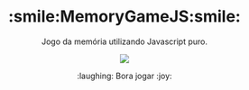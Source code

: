 <h1 align="center">:smile:MemoryGameJS:smile:</h1>
<p align="center">Jogo da memória utilizando Javascript puro.</p>
<p align="center"><img src="https://user-images.githubusercontent.com/27809524/84726305-f75dd900-af62-11ea-8d02-e7bf9f87e2a8.png"></p>


<p align="center">:laughing: Bora jogar :joy:</p>
